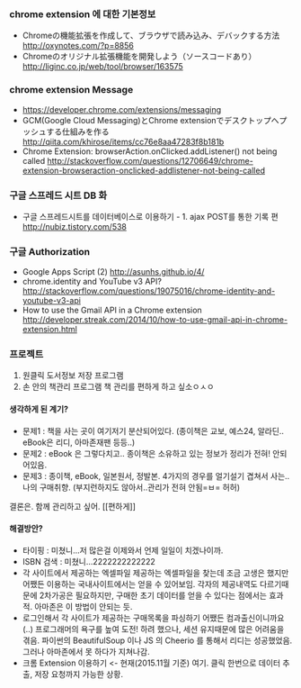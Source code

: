 
### chrome extension 에 대한 기본정보
- Chromeの機能拡張を作成して、ブラウザで読み込み、デバックする方法
  http://oxynotes.com/?p=8856
- Chromeのオリジナル拡張機能を開発しよう（ソースコードあり）
  http://liginc.co.jp/web/tool/browser/163575

### chrome extension Message
- https://developer.chrome.com/extensions/messaging
- GCM(Google Cloud Messaging)とChrome extensionでデスクトップへプッシュする仕組みを作る 
  http://qiita.com/khirose/items/cc76e8aa47283f8b181b
- Chrome Extension: browserAction.onClicked.addListener() not being called
  http://stackoverflow.com/questions/12706649/chrome-extension-browseraction-onclicked-addlistener-not-being-called

### 구글 스프레드 시트 DB 화
- 구글 스프레드시트를 데이터베이스로 이용하기 - 1. ajax POST를 통한 기록 편
  http://nubiz.tistory.com/538

### 구글 Authorization
- Google Apps Script (2) 
  http://asunhs.github.io/4/
- chrome.identity and YouTube v3 API?
  http://stackoverflow.com/questions/19075016/chrome-identity-and-youtube-v3-api
- How to use the Gmail API in a Chrome extension
  http://developer.streak.com/2014/10/how-to-use-gmail-api-in-chrome-extension.html

### 프로젝트
 1. 원클릭 도서정보 저장 프로그램
 2. 손 안의 책관리 프로그램
 책 관리를 편하게 하고 싶소ㅇㅅㅇ

#### 생각하게 된 계기? 
- 문제1 : 책을 사는 곳이 여기저기 분산되어있다. (종이책은 교보, 예스24, 알라딘.. eBook은 리디, 아마존재팬 등등..)
- 문제2 : eBook 은 그렇다치고.. 종이책은 소유하고 있는 정보가 정리가 전혀! 안되어있음.
- 문제3 : 종이책, eBook, 일본원서, 정발본. 4가지의 경우를 얼기설기 겹쳐서 사는..나의 구매취향. 
        (부지런하지도 않아서..관리가 전혀 안됨=ㅂ= 허허) 

결론은. 함께 관리하고 싶어. [[편하게]]

#### 해결방안? 
- 타이핑 : 미쳤니...저 많은걸 이제와서 언제 일일이 치겠나이까. 
- ISBN 검색 : 미쳤니...2222222222222
- 각 사이트에서 제공하는 엑셀파일 
  제공하는 엑셀파일을 찾는데 조금 고생은 했지만 어쨌든 이용하는 국내사이트에서는 얻을 수 있어보임.
  각자의 제공내역도 다르기때문에 2차가공은 필요하지만, 구매한 초기 데이터를 얻을 수 있다는 점에서는 효과적.
  아마존은 이 방법이 안되는 듯.
- 로그인해서 각 사이트가 제공하는 구매목록을 파싱하기
  어쨌든 컴과출신이니까요(..) 프로그래머의 욕구를 높여 도전! 하려 했으나, 세션 유지때문에 많은 어려움을 겪음.
  파이썬의 BeautifulSoup 이나 JS 의 Cheerio 를 통해서 리디는 성공했었음.
  그러나 아마존에서 못 하다가 지쳐나감. 
- 크롬 Extension 이용하기 <- 현재(2015.11월 기준) 여기.
  클릭 한번으로 데이터 추출, 저장 요청까지 가능한 상황. 

